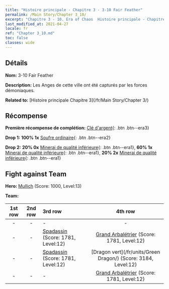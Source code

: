 ```yaml
---
title: "Histoire principale - Chapitre 3 - 3-10 Fair Feather"
permalink: /Main Story/Chapter 3_10/
excerpt: "Chapitre 3 - 10. Era of Chaos  Histoire principale - Chapitre 3_10. 3-10 Fair Feather"
last_modified_at: 2021-04-27
locale: fr
ref: "Chapter 3_10.md"
toc: false
classes: wide
---
```


## Détails

 **Nom:** 3-10 Fair Feather

 **Description:** Les Anges de cette ville ont été capturés par les forces démoniaques.

 **Related to:** [Histoire principale Chapitre 3](/fr/Main Story/Chapter 3/)

## Récompense

 **Première récompense de complétion:** [Clé d'argent](/ItemsFR/con_693/){: .btn .btn--era3}

 **Drop 1:** **100% 1x** [Soufre ordinaire](/ItemsFR/mat_9/){: .btn .btn--era2}

 **Drop 2:** **20% 0x** [Minerai de qualité inférieure](/ItemsFR/mat_1/){: .btn .btn--era1}, **60% 1x** [Minerai de qualité inférieure](/ItemsFR/mat_1/){: .btn .btn--era1}, **20% 2x** [Minerai de qualité inférieure](/ItemsFR/mat_1/){: .btn .btn--era1}


## Fight against Team
 **Hero:** [Mullich](/fr/heroes/Mullich/) (Score: 1000, Level:13)

 **Team:**


  | 1st row | 2nd row | 3rd row | 4th row |
  |:----:|:----:|:----|:----:|
  | - | - | - | - |
  | - | - | [Spadassin](/fr/units/Swordsman/) (Score: 1781, Level:12)  | [Grand Arbalétrier](/fr/units/Marksman/) (Score: 1781, Level:12)  |
  | - | - | [Spadassin](/fr/units/Swordsman/) (Score: 1781, Level:12)  | [Dragon vert](/fr/units/Green Dragon/) (Score: 3184, Level:12)  |
  | - | - | - | [Grand Arbalétrier](/fr/units/Marksman/) (Score: 1781, Level:12)  |


